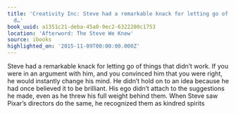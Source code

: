 ```yaml
---
title: 'Creativity Inc: Steve had a remarkable knack for letting go of things that
  d…'
book_uuid: a1351c21-deba-45a0-9ec2-6322200c1753
location: 'Afterword: The Steve We Knew'
source: ibooks
highlighted_on: '2015-11-09T00:00:00.000Z'
---
```


Steve had a remarkable knack for letting go of things that didn’t work. If you were in an argument with him, and you convinced him that you were right, he would instantly change his mind. He didn’t hold on to an idea because he had once believed it to be brilliant. His ego didn’t attach to the suggestions he made, even as he threw his full weight behind them. When Steve saw Pixar’s directors do the same, he recognized them as kindred spirits